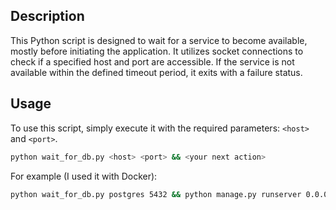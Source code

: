 ## Description

This Python script is designed to wait for a service to become available, mostly before initiating the application. It utilizes socket connections to check if a specified host and port are accessible. If the service is not available within the defined timeout period, it exits with a failure status.

## Usage

To use this script, simply execute it with the required parameters: `<host>` and `<port>`. 

```bash
python wait_for_db.py <host> <port> && <your next action>
```

For example (I used it with Docker):

```bash
python wait_for_db.py postgres 5432 && python manage.py runserver 0.0.0.0:8000
